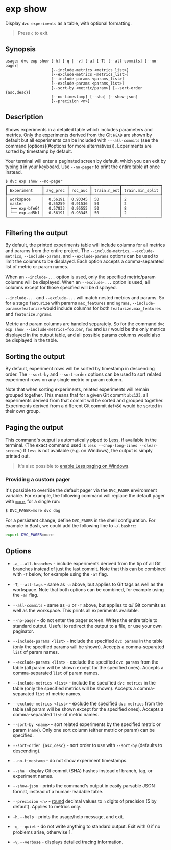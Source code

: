 # exp show

Display `dvc experiments` as a table, with optional formatting.

> Press `q` to exit.

## Synopsis

```usage
usage: dvc exp show [-h] [-q | -v] [-a] [-T] [--all-commits] [--no-pager]
                    [--include-metrics <metrics_list>]
                    [--exclude-metrics <metrics_list>]
                    [--include-params <params_list>]
                    [--exclude-params <params_list>]
                    [--sort-by <metric/param>] [--sort-order {asc,desc}]
                    [--no-timestamp] [--sha] [--show-json]
                    [--precision <n>]
```

## Description

Shows experiments in a detailed table which includes parameters and metrics.
Only the experiments derived from the Git `HEAD` are shown by default but all
experiments can be included with `---all-commits` (see the command
[options](#options for more alternatives)). Experiments are sorted by timestamp
by default.

Your terminal will enter a paginated screen by default, which you can exit by
typing `Q` in your keyboard. Use `--no-pager` to print the entire table at once
instead.

```dvc
$ dvc exp show --no-pager
┏━━━━━━━━━━━━━━━┳━━━━━━━━━━┳━━━━━━━━━┳━━━━━━━━━━━━┳━━━━━━━━━━━━━━━━━┓
┃ Experiment    ┃ avg_prec ┃ roc_auc ┃ train.n_est┃ train.min_split ┃
┡━━━━━━━━━━━━━━━╇━━━━━━━━━━╇━━━━━━━━━╇━━━━━━━━━━━━╇━━━━━━━━━━━━━━━━━┩
│ workspace     │  0.56191 │ 0.93345 │ 50         │ 2               │
│ master        │  0.55259 │ 0.91536 │ 50         │ 2               │
│ ├── exp-bfe64 │  0.57833 │ 0.95555 │ 50         │ 8               │
│ └── exp-ad5b1 │  0.56191 │ 0.93345 │ 50         │ 2               │
└───────────────┴──────────┴─────────┴────────────┴─────────────────┘
```

## Filtering the output

By default, the printed experiments table will include columns for all metrics
and params from the entire project. The `--include-metrics`,
`--exclude-metrics`, `--include-params`, and `--exclude-params` options can be
used to limit the columns to be displayed. Each option accepts a comma-separated
list of metric or param names.

When an `--include-...` option is used, only the specified metric/param columns
will be displayed. When an `--exclude-...` option is used, all columns except
for those specified will be displayed.

`--include-...` and `--exclude-...` will match nested metrics and params. So for
a stage `featurize` with params `max_features` and `ngrams`,
`--include-params=featurize` would include columns for both
`featurize.max_features` and `featurize.ngrams`.

Metric and param columns are handled separately. So for the command
`dvc exp show --include-metrics=foo,bar`, `foo` and `bar` would be the only
metrics displayed in the output table, and all possible params columns would
also be displayed in the table.

## Sorting the output

By default, experiment rows will be sorted by timestamp in descending order. The
`--sort-by` and `--sort-order` options can be used to sort related experiment
rows on any single metric or param column.

Note that when sorting experiments, related experiments will remain grouped
together. This means that for a given Git commit `abc123`, all experiments
derived from that commit will be sorted and grouped together. Experiments
derived from a different Git commit `def456` would be sorted in their own group.

## Paging the output

This command's output is automatically piped to
[Less](<https://en.wikipedia.org/wiki/Less_(Unix)>), if available in the
terminal. (The exact command used is `less --chop-long-lines --clear-screen`.)
If `less` is not available (e.g. on Windows), the output is simply printed out.

> It's also possible to
> [enable Less paging on Windows](/doc/user-guide/running-dvc-on-windows#enabling-paging-with-less).

### Providing a custom pager

It's possible to override the default pager via the `DVC_PAGER` environment
variable. For example, the following command will replace the default pager with
[`more`](<https://en.wikipedia.org/wiki/More_(command)>), for a single run:

```dvc
$ DVC_PAGER=more dvc dag
```

For a persistent change, define `DVC_PAGER` in the shell configuration. For
example in Bash, we could add the following line to `~/.bashrc`:

```bash
export DVC_PAGER=more
```

## Options

- `-a`, `--all-branches` - include experiments derived from the tip of all Git
  branches instead of just the last commit. Note that this can be combined with
  `-T` below, for example using the `-aT` flag.

- `-T`, `--all-tags` - same as `-a` above, but applies to Git tags as well as
  the workspace. Note that both options can be combined, for example using the
  `-aT` flag.

- `--all-commits` - same as `-a` or `-T` above, but applies to _all_ Git commits
  as well as the workspace. This prints all experiments available.

- `--no-pager` - do not enter the pager screen. Writes the entire table to
  standard output. Useful to redirect the output to a file, or use your own
  paginator.

- `--include-params <list>` - include the specified `dvc params` in the table
  (only the specified params will be shown). Accepts a comma-separated `list` of
  param names.

- `--exclude-params <list>` - exclude the specified `dvc params` from the table
  (all param will be shown except for the specified ones). Accepts a
  comma-separated `list` of param names.

- `--include-metrics <list>` - include the specified `dvc metrics` in the table
  (only the specified metrics will be shown). Accepts a comma-separated `list`
  of metric names.

- `--exclude-metrics <list>` - exclude the specified `dvc metrics` from the
  table (all param will be shown except for the specified ones). Accepts a
  comma-separated `list` of metric names.

- `--sort-by <name>` - sort related experiments by the specified metric or param
  (`name`). Only one sort column (either metric or param) can be specified.

- `--sort-order {asc,desc}` - sort order to use with `--sort-by` (defaults to
  descending).

- `--no-timestamp` - do not show experiment timestamps.

- `--sha` - display Git commit (SHA) hashes instead of branch, tag, or
  experiment names.

- `--show-json` - prints the command's output in easily parsable JSON format,
  instead of a human-readable table.

- `--precision <n>` -
  [round](https://docs.python.org/3/library/functions.html#round) decimal values
  to `n` digits of precision (5 by default). Applies to metrics only.

- `-h`, `--help` - prints the usage/help message, and exit.

- `-q`, `--quiet` - do not write anything to standard output. Exit with 0 if no
  problems arise, otherwise 1.

- `-v`, `--verbose` - displays detailed tracing information.
